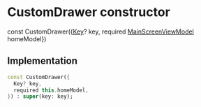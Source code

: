 


# CustomDrawer constructor






const
CustomDrawer({[Key](https://api.flutter.dev/flutter/foundation/Key-class.html)? key, required [MainScreenViewModel](../../view_model_main_screen_view_model/MainScreenViewModel-class.md) homeModel})





## Implementation

```dart
const CustomDrawer({
  Key? key,
  required this.homeModel,
}) : super(key: key);
```







